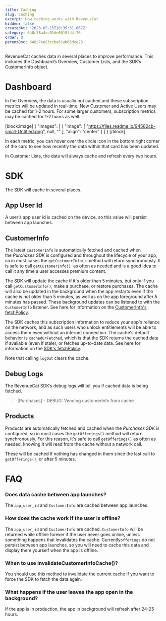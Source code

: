 ```yaml
---
title: Caching
slug: caching
excerpt: How caching works with RevenueCat
hidden: false
createdAt: '2023-05-15T18:35:31.067Z'
category: 648c78a4ec91de0019fd4f76
order: 0
parentDoc: 648c7ee83ccbe61ab66dce23
---
```

RevenueCat caches data in several places to improve performance. This includes the Dashboard’s Overview, Customer Lists, and the SDK’s CustomerInfo object.

# Dashboard

In the Overview, the data is usually not cached and these subscription metrics will be updated in real-time. New Customer and Active Users may be cached for 1-2 hours. For some larger customers, subscription metrics may be cached for 1-2 hours as well.

[block:image]
{
  "images": [
    {
      "image": [
        "https://files.readme.io/94582cb-small-Untitled.png",
        null,
        ""
      ],
      "align": "center"
    }
  ]
}
[/block]

In each metric, you can hover over the circle icon in the bottom right corner of the card to see how recently the data within that card has been updated.

In Customer Lists, the data will always cache and refresh every two hours.

# SDK

The SDK will cache in several places.  

## App User Id

A user’s app user id is cached on the device, so this value will persist between app launches.

## CustomerInfo

The latest `CustomerInfo` is automatically fetched and cached when the _Purchases SDK_ is configured and throughout the lifecycle of your app, so in most cases the `getCustomerInfo()` method will return synchronously. It is safe to call `getCustomerInfo()`  as often as needed and is a good idea to call it any time a user accesses premium content.

The SDK will update the cache if it's older than 5 minutes, but only if you call `getCustomerInfo()`, make a purchase, or restore purchases. The cache will also be updated in the background when the app restarts even if the cache is not older than 5 minutes, as well as on the app foreground after 5 minutes has passed. These background updates can be listened to with the `CustomerInfo` listener. See here for information on the [CustomerInfo's fetchPolicy](https://revenuecat.github.io/purchases-ios-docs/4.19.0/documentation/revenuecat/purchases/customerinfo(fetchpolicy:)/).

The SDK caches this subscription information to reduce your app's reliance on the network, and as such users who unlock entitlements will be able to access them even without an internet connection.  The cache's default behavior is `cachedOrFetched`, which is that the SDK returns the cached data if available (even if stale), or fetches up-to-date data. See here for information on the [SDK's fetchPolicy](https://revenuecat.github.io/purchases-ios-docs/4.19.0/documentation/revenuecat/cachefetchpolicy/).

Note that calling `logOut` clears the cache.

## Debug Logs

The RevenueCat SDK’s debug logs will tell you if cached data is being fetched.

> [Purchases] - DEBUG: Vending customerInfo from cache

## Products

Products are automatically fetched and cached when the _Purchases SDK_ is configured, so in most cases the `getOfferings()` method will return synchronously. For this reason, it's safe to call `getOfferings()` as often as needed, knowing it will read from the cache without a network call.

These will be cached if nothing has changed in them since the last call to `getOfferings()`, or after 5 minutes. 

# FAQ

### Does data cache between app launches?

The `app_user_id` and `CustomerInfo` are cached between app launches. 

### How does the cache work if the user is offline?

The `app_user_id` and `CustomerInfo` are cached. `CustomerInfo` will be returned while offline forever if the user never goes online, unless something happens that invalidates the cache. Currently`offerings` do not persist between app launches, so you will need to cache this data and display them yourself when the app is offline. 

### When to use invalidateCustomerInfoCache()?

You should use this method to invalidate the current cache if you want to force the SDK to fetch the data again.

### What happens if the user leaves the app open in the background?

If the app is in production, the app in background will refresh after 24-25 hours.